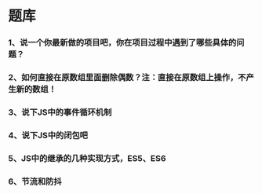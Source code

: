 
# 题库
### 1、说一个你最新做的项目吧，你在项目过程中遇到了哪些具体的问题？
### 2、如何直接在原数组里面删除偶数？注：直接在原数组上操作，不产生新的数组！
### 3、说下JS中的事件循环机制
### 4、说下JS中的闭包吧
### 5、JS中的继承的几种实现方式，ES5、ES6
### 6、节流和防抖

